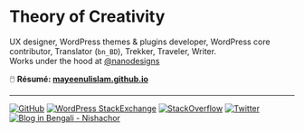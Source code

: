 # Theory of Creativity

UX designer, WordPress themes & plugins developer, WordPress core contributor, Translator (`bn_BD`), Trekker, Traveler, Writer.<br>
Works under the hood at [@nanodesigns](https://github.com/nanodesigns)

🖱️ **Résumé: [mayeenulislam.github.io](https://mayeenulislam.github.io)**

----

<a href="https://github.com/mayeenulislam"><img src="https://img.shields.io/github/followers/mayeenulislam?label=Follow&logo=github&style=flat-square" alt="GitHub"></a>
<a href="https://wordpress.stackexchange.com/users/22728"><img src="https://img.shields.io/stackexchange/wordpress/r/22728?label=WordPress%20StackExchange&logo=wordpress" alt="WordPress StackExchange"></a>
<a href="https://stackoverflow.com/users/1743124"><img src="https://img.shields.io/stackexchange/stackoverflow/r/1743124?label=StackOverflow&logo=StackOverflow&logoColor=%23ffffff&style=flat-square" alt="StackOverflow"></a>
<a href="https://twitter.com/mayeenulislam"><img src="https://img.shields.io/twitter/follow/mayeenulislam?logo=twitter&style=flat-square" alt="Twitter"></a>
<a href="https://nishachor.com"><img src="https://img.shields.io/website?down_message=down&style=flat-square&up_color=green&up_message=alive&url=https%3A%2F%2Fnishachor.com" alt="Blog in Bengali - Nishachor"></a>

